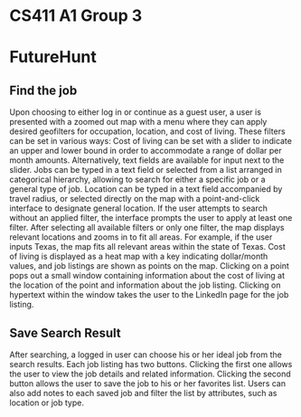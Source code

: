 # CS411 A1 Group 3 #
# FutureHunt #
Find the job
-------------
Upon choosing to either log in or continue as a guest user, a user is presented with a zoomed out map with a menu where they can apply desired geofilters for occupation, location, and cost of living. These filters can be set in various ways:
Cost of living can be set with a slider to indicate an upper and lower bound in order to accommodate a range of dollar per month amounts. Alternatively, text fields are available for input next to the slider.
Jobs can be typed in a text field or selected from a list arranged in categorical hierarchy, allowing to search for either a specific job or a general type of job.
Location can be typed in a text field accompanied by travel radius, or selected directly on the map with a point-and-click interface to designate general location.
If the user attempts to search without an applied filter, the interface prompts the user to apply at least one filter. After selecting all available filters or only one filter, the map displays relevant locations and zooms in to fit all areas. For example, if the user inputs Texas, the map fits all relevant areas within the state of Texas. Cost of living is displayed as a heat map with a key indicating dollar/month values, and job listings are shown as points on the map. Clicking on a point pops out a small window containing information about the cost of living at the location of the point  and information about the job listing. Clicking on hypertext within the window takes the user to the LinkedIn page for the job listing.

Save Search Result
-------------------
After searching, a logged in user can choose his or her ideal job from the search results. Each job listing has two buttons. Clicking the first one allows the user to view the job details and related information. Clicking the second button allows the user to save the job to his or her favorites list. Users can also add notes to each saved job and filter the list by attributes, such as location or job type.
